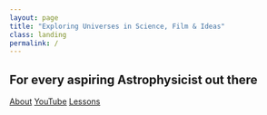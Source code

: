 ```yaml
---
layout: page
title: "Exploring Universes in Science, Film & Ideas"
class: landing
permalink: /
---
```


<div class="hero">
  <h2 class="hero-kicker">For every aspiring Astrophysicist out there</h2>
  <div class="hero-cta">
    <a class="btn" href="{{ '/about/' | relative_url }}">About</a>
    <a class="btn ghost" href="{{ '/experience/' | relative_url }}">YouTube</a>
    <a class="btn ghost" href="{{ '/writing/' | relative_url }}">Lessons</a>
  </div>
</div>
